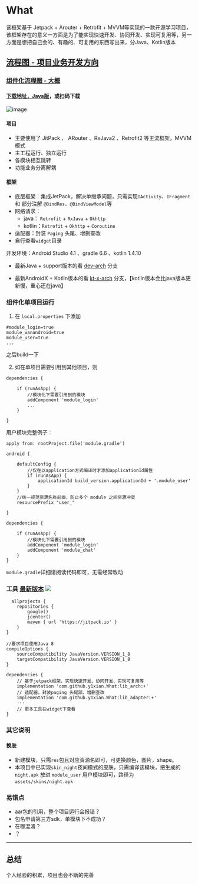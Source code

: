 # What  

该框架基于 Jetpack + Arouter + Retrofit + MVVM等实现的一款开源学习项目，该框架存在的意义一方面是为了能实现快速开发、协同开发、实现可复用等，另一方面是想把自己会的、有趣的、可复用的东西写出来，分Java、Kotlin版本

## [流程图 - 项目业务开发方向](https://www.processon.com/view/link/5ee9e48407912929cb49f28d)

### [组件化流程图 - 大概](https://www.processon.com/view/link/5ee9d5bdf346fb1ae569847d)

#### [下载地址，Java版](https://www.pgyer.com/What)，或扫码下载
![image](https://www.pgyer.com/app/qrcode/What)

#### 项目
-  主要使用了 JitPack 、 ARouter 、RxJava2 、Retrofit2 等主流框架，MVVM模式
-  主工程运行、独立运行
-  各模块相互跳转
-  功能业务分离解耦


#### 框架
-  底层框架：集成JetPack，解决单继承问题，只需实现`IActivity`、`IFragment` 和 部分注解 `@BindRes`、`@BindViewModel`等
-  网络请求：
    - java： `Retrofit` + `RxJava` + `Okhttp`
    - kotlin：`Retrofit` + `Okhttp` + `Coroutine`
-  适配器：封装 `Paging` 头尾、增删查改
-  自行查看`widget`目录


开发环境：Android Studio 4.1 、gradle 6.6 、kotlin 1.4.10

- 最新Java + support版本的看 [dev-arch](https://github.com/y1xian/What/tree/dev-arch) 分支

- 最新AndroidX + Kotlin版本的看 [kt-x-arch](https://github.com/y1xian/What/tree/kt-x-arch) 分支，【kotlin版本会比java版本更新慢，重心还在java】



### 组件化单项目运行
1. 在 `local.properties` 下添加
```
#module_login=true
module_wanandroid=true
module_user=true
...
```
之后build一下

2. 如在单项目需要引用到其他项目，则
```
dependencies {

    if (runAsApp) {
        //模块化下需要引用到的模块
        addComponent 'module_login'
        ...
    }

}
```

用户模块完整例子：
```
apply from: rootProject.file('module.gradle')

android {

    defaultConfig {
        //仅在以application方式编译时才添加applicationId属性
        if (runAsApp) {
            applicationId build_version.applicationId + '.module_user'
        }
    }
    //统一规范资源名称前缀，防止多个 module 之间资源冲突
    resourcePrefix "user_"

}

dependencies {

    if (runAsApp) {
        //模块化下需要引用到的模块
        addComponent 'module_login'
        addComponent 'module_chat'
    }
}
```

`module.gradle`详细请阅读代码即可，无需经常改动


### 工具 [最新版本](https://github.com/y1xian/What/releases) [![](https://jitpack.io/v/y1xian/What.svg)](https://jitpack.io/#y1xian/What)
```
  allprojects {
    repositories {
        google()
        jcenter()
        maven { url 'https://jitpack.io' }
    }
}

//要求项目使用Java 8
compileOptions {
    sourceCompatibility JavaVersion.VERSION_1_8
    targetCompatibility JavaVersion.VERSION_1_8
}

dependencies {
    // 基于jetpack框架，实现快速开发、协同开发、实现可复用等
    implementation 'com.github.y1xian.What:lib_arch:+'
    // 适配器，封装paging 头尾部、增删查改
    implementation 'com.github.y1xian.What:lib_adapter:+'
    ···
    // 更多工具在widget下查看
}
```

### 其它说明
#### 换肤
  - 新建模块，只需`res`包且对应资源名即可，可更换颜色，图片，shape。
  - 本项目中已实现`skin_night`夜间模式的皮肤，只需编译该模块，把生成的 `night.apk` 放进 `module_user` 用户模块即可，路径为 `assets/skins/night.apk`

### 易错点
- aar包的引用，整个项目运行会报错？
- 包名申请第三方sdk，单模块下不成功？
- 在哪混淆？
- ？

---
## 总结
个人经验的积累，项目也会不断的完善
